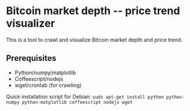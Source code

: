 # Bitcoin market depth -- price trend visualizer

This is a tool to crawl and visualize Bitcoin market depth and price trend.

## Prerequisites

* Python/numpy/matplotlib
* Coffeescript/nodejs
* wget/crontab (for crawling)

Quick installation script for Debian:
`sudo apt-get install python python-numpy python-matplotlib coffeescript nodejs wget`

